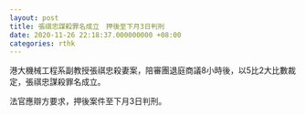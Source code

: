 ```yaml
---
layout: post
title: 張祺忠謀殺罪名成立　押後至下月3日判刑
date: 2020-11-26 22:18:37.000000000 +08:00
categories: rthk
---
```


港大機械工程系副教授張祺忠殺妻案，陪審團退庭商議8小時後，以5比2大比數裁定，張祺忠謀殺罪名成立。

法官應辯方要求，押後案件至下月3日判刑。
